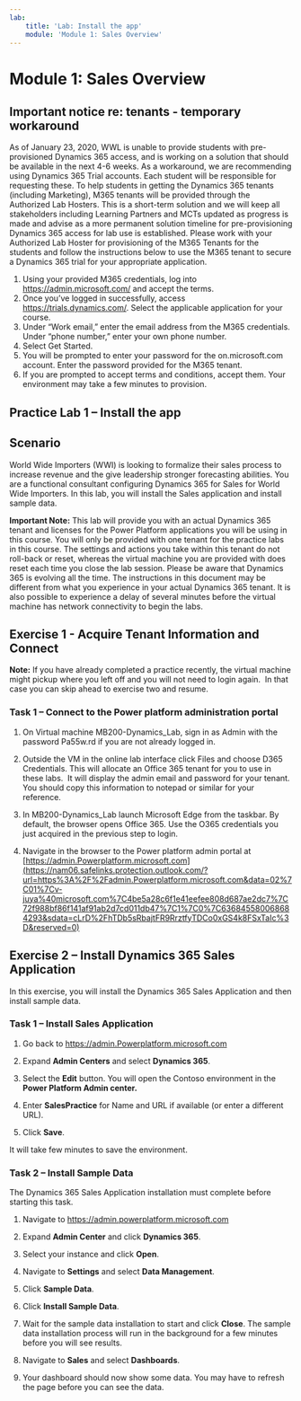 ```yaml
---
lab:
    title: 'Lab: Install the app'
    module: 'Module 1: Sales Overview'
---
```



Module 1: Sales Overview
========================

## Important notice re: tenants - temporary workaround

As of January 23, 2020, WWL is unable to provide students with pre-provisioned Dynamics 365 access, and is working on a solution that should be available in the next 4-6 weeks. As a workaround, we are recommending using Dynamics 365 Trial accounts. Each student will be responsible for requesting these. To help students in getting the Dynamics 365 tenants (including Marketing), M365 tenants will be provided through the Authorized Lab Hosters. This is a short-term solution and we will keep all stakeholders including Learning Partners and MCTs updated as progress is made and advise as a more permanent solution timeline for pre-provisioning Dynamics 365 access for lab use is established. Please work with your Authorized Lab Hoster for provisioning of the M365 Tenants for the students and follow the instructions below to use the M365 tenant to secure a Dynamics 365 trial for your appropriate application.
 
1. Using your provided M365 credentials, log into https://admin.microsoft.com/ and accept the terms.
2. Once you’ve logged in successfully, access https://trials.dynamics.com/. Select the applicable application for your course.
3. Under “Work email,” enter the email address from the M365 credentials. Under “phone number,” enter your own phone number.
4. Select Get Started.
5. You will be prompted to enter your password for the on.microsoft.com account. Enter the password provided for the M365 tenant.
6. If you are prompted to accept terms and conditions, accept them. Your environment may take a few minutes to provision.

## Practice Lab 1 – Install the app

Scenario
--------

World Wide Importers (WWI) is looking to formalize their sales process to
increase revenue and the give leadership stronger forecasting abilities. You are
a functional consultant configuring Dynamics 365 for Sales for World Wide
Importers. In this lab, you will install the Sales application and install
sample data.

**Important Note:** This lab will provide you with an actual Dynamics 365 tenant
and licenses for the Power Platform applications you will be using in this
course. You will only be provided with one tenant for the practice labs in this
course. The settings and actions you take within this tenant do not roll-back or
reset, whereas the virtual machine you are provided with does reset each time
you close the lab session. Please be aware that Dynamics 365 is evolving all the time. The
instructions in this document may be different from what you experience in your
actual Dynamics 365 tenant. It is also possible to experience a delay of several
minutes before the virtual machine has network connectivity to begin the labs.

Exercise 1 - Acquire Tenant Information and Connect
---------------------------------------------------

**Note:** If you have already completed a practice recently, the virtual machine
might pickup where you left off and you will not need to login again.  In that
case you can skip ahead to exercise two and resume.

### Task 1 – Connect to the Power platform administration portal

1.  On Virtual machine MB200-Dynamics_Lab, sign in as Admin with the password
    Pa55w.rd if you are not already logged in.

2.  Outside the VM in the online lab interface click Files and choose D365
    Credentials. This will allocate an Office 365 tenant for you to use in these
    labs.  It will display the admin email and password for your tenant.  You
    should copy this information to notepad or similar for your reference.

3.  In MB200-Dynamics_Lab launch Microsoft Edge from the taskbar. By default,
    the browser opens Office 365. Use the O365 credentials you just acquired in
    the previous step to login.

4.  Navigate in the browser to the Power platform admin portal at
    [https://admin.Powerplatform.microsoft.com](https://nam06.safelinks.protection.outlook.com/?url=https%3A%2F%2Fadmin.Powerplatform.microsoft.com&data=02%7C01%7Cv-juya%40microsoft.com%7C4be5a28c6f1e41eefee808d687ae2dc7%7C72f988bf86f141af91ab2d7cd011db47%7C1%7C0%7C636845580068684293&sdata=cLrD%2FhTDb5sRbajtFR9RrztfyTDCo0xGS4k8FSxTaIc%3D&reserved=0)

Exercise 2 – Install Dynamics 365 Sales Application
---------------------------------------------------

In this exercise, you will install the Dynamics 365 Sales Application and then
install sample data.

### Task 1 – Install Sales Application

1.  Go back to <https://admin.Powerplatform.microsoft.com>

2.  Expand **Admin Centers** and select **Dynamics 365**.

3.  Select the **Edit** button. You will open the Contoso environment in the **Power Platform Admin center.**

4.  Enter **SalesPractice** for Name and URL if available (or enter a different URL).

6.  Click **Save**.  

It will take few minutes to save the environment. 

### Task 2 – Install Sample Data

The Dynamics 365 Sales Application installation must complete before starting
this task.

1.  Navigate to <https://admin.powerplatform.microsoft.com>

2.  Expand **Admin Center** and click **Dynamics 365**.

3.  Select your instance and click **Open**.

4.  Navigate to **Settings** and select **Data Management**.

5.  Click **Sample Data**.

6.  Click **Install Sample Data**.

7.  Wait for the sample data installation to start and click **Close**. The
    sample data installation process will run in the background for a few
    minutes before you will see results.

8.  Navigate to **Sales** and select **Dashboards**.

9.  Your dashboard should now show some data. You may have to refresh the page
    before you can see the data.
